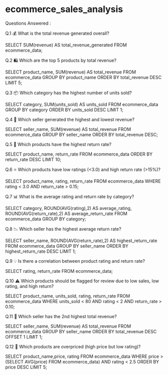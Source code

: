# ecommerce_sales_analysis
Questions Answered :

Q.1 💰 What is the total revenue generated overall?

SELECT SUM(revenue) AS total_revenue_generated
FROM ecommerce_data;

Q.2 🛍️ Which are the top 5 products by total revenue?

SELECT product_name, SUM(revenue) AS total_revenue
FROM ecommerce_data
GROUP BY product_name
ORDER BY total_revenue DESC
LIMIT 5;

Q.3 📦 Which category has the highest number of units sold?

SELECT category, SUM(units_sold) AS units_sold
FROM ecommerce_data
GROUP BY category
ORDER BY units_sold DESC
LIMIT 1;

Q.4  🏪 Which seller generated the highest and lowest revenue?

SELECT seller_name, SUM(revenue) AS total_revenue
FROM ecommerce_data
GROUP BY seller_name
ORDER BY total_revenue DESC;

Q.5  🔁 Which products have the highest return rate?

SELECT product_name, return_rate
FROM ecommerce_data
ORDER BY return_rate DESC
LIMIT 10;

Q.6  ⭐ Which products have low ratings (<3.0) and high return rate (>15%)?

SELECT product_name, rating, return_rate
FROM ecommerce_data
WHERE rating < 3.0 AND return_rate > 0.15;

Q.7 📊 What is the average rating and return rate by category?

SELECT category,
       ROUND(AVG(rating),2) AS average_rating,
	   ROUND(AVG(return_rate),2) AS average_return_rate
FROM ecommerce_data
GROUP BY category;

Q.8 📉 Which seller has the highest average return rate?

SELECT seller_name, ROUND(AVG(return_rate),2) AS highest_return_rate
FROM ecommerce_data
GROUP BY seller_name
ORDER BY highest_return_rate DESC
LIMIT 1;

Q.9 💡 Is there a correlation between product rating and return rate?

SELECT rating, return_rate
FROM ecommerce_data;

Q.10 ⚠️ Which products should be flagged for review due to low sales, low rating, and high return?

SELECT product_name, units_sold, rating, return_rate
FROM ecommerce_data
WHERE units_sold < 80 AND rating < 2 AND return_rate > 0.10;

Q.11 🥈 Which seller has the 2nd highest total revenue?

SELECT seller_name, SUM(revenue) AS total_revenue
FROM ecommerce_data
GROUP BY seller_name
ORDER BY total_revenue DESC
OFFSET 1
LIMIT 1;

Q.12 💸 Which products are overpriced (high price but low rating)?

SELECT product_name,price, rating
FROM ecommerce_data
WHERE price > (SELECT AVG(price) FROM ecommerce_data) 
	AND rating < 2.5
ORDER BY price DESC
LIMIT 5;





